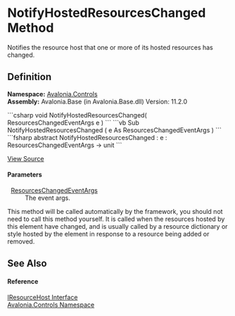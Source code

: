 # NotifyHostedResourcesChanged Method


Notifies the resource host that one or more of its hosted resources has changed.



## Definition
**Namespace:** <a href="N_Avalonia_Controls">Avalonia.Controls</a>  
**Assembly:** Avalonia.Base (in Avalonia.Base.dll) Version: 11.2.0

<Tabs groupId="api-code-preview">
<TabItem value="csharp" label="C#">
```csharp
void NotifyHostedResourcesChanged(
	ResourcesChangedEventArgs e
)
```
</TabItem>
<TabItem value="vb" label="VB">
```vb
Sub NotifyHostedResourcesChanged ( 
	e As ResourcesChangedEventArgs
)
```
</TabItem>
<TabItem value="fsharp" label="F#">
```fsharp
abstract NotifyHostedResourcesChanged : 
        e : ResourcesChangedEventArgs -> unit 
```
</TabItem>
</Tabs>



<a href="https://github.com/AvaloniaUI/Avalonia/tree/master/src/Avalonia.Base/Controls/IResourceHost.cs" title="View the source code">View Source</a>



#### Parameters
<dl><dt>  <a href="T_Avalonia_Controls_ResourcesChangedEventArgs">ResourcesChangedEventArgs</a></dt><dd>The event args.</dd></dl>This method will be called automatically by the framework, you should not need to call this method yourself. It is called when the resources hosted by this element have changed, and is usually called by a resource dictionary or style hosted by the element in response to a resource being added or removed.

## See Also


#### Reference
<a href="T_Avalonia_Controls_IResourceHost">IResourceHost Interface</a>  
<a href="N_Avalonia_Controls">Avalonia.Controls Namespace</a>  

